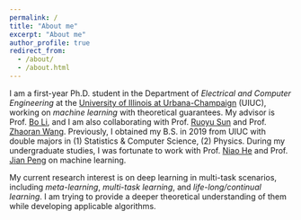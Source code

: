 ```yaml
---
permalink: /
title: "About me"
excerpt: "About me"
author_profile: true
redirect_from: 
  - /about/
  - /about.html
---
```


I am a first-year Ph.D. student in the Department of _Electrical and Computer Engineering_ at the [University of Illinois at Urbana-Champaign](https://illinois.edu/) (UIUC), working on _machine learning_ with theoretical guarantees. My advisor is Prof. [Bo Li](https://aisecure.github.io/), and I am also collaborating with Prof. [Ruoyu Sun](https://ruoyus.github.io/) and Prof. [Zhaoran Wang](https://scholar.google.com/citations?user=HSx0BgQAAAAJ&hl=en). Previously, I obtained my B.S. in 2019 from UIUC with double majors in (1) Statistics & Computer Science, (2) Physics. During my undergraduate studies, I was fortunate to work with Prof. [Niao He](http://niaohe.ise.illinois.edu/) and Prof. [Jian Peng](http://jianpeng.web.engr.illinois.edu/) on machine learning.

My current research interest is on deep learning in multi-task scenarios, including *meta-learning*, *multi-task learning*, and *life-long/continual learning*. I am trying to provide a deeper theoretical understanding of them while developing applicable algorithms.


<script type="text/javascript" id="clustrmaps" src="//cdn.clustrmaps.com/map_v2.js?cl=ffffff&w=303&t=tt&d=FPF7twPjD1vWaMFrlN_DYIRTdajBNlmQcjNkLZguci8&ct=fff844"></script>
